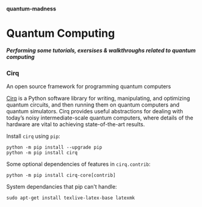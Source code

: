 #### quantum-madness

# Quantum Computing

##### Performing some tutorials, exersises &amp; walkthroughs related to quantum computing

### **Cirq**

An open source framework for programming quantum computers

[Cirq](https://quantumai.google/cirq) is a Python software library for writing, manipulating, and optimizing quantum circuits, and then running them on quantum computers and quantum simulators. Cirq provides useful abstractions for dealing with today’s noisy intermediate-scale quantum computers, where details of the hardware are vital to achieving state-of-the-art results.

Install ```cirq``` using ```pip```:
```console
python -m pip install --upgrade pip
python -m pip install cirq
```

Some optional dependencies of features in ```cirq.contrib```:
```console
python -m pip install cirq-core[contrib]
```

System dependancies that pip can't handle:
```console
sudo apt-get install texlive-latex-base latexmk
```

